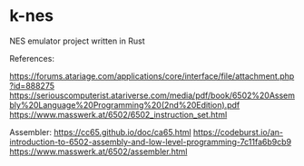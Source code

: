 # k-nes
NES emulator project written in Rust

References:

https://forums.atariage.com/applications/core/interface/file/attachment.php?id=888275
https://seriouscomputerist.atariverse.com/media/pdf/book/6502%20Assembly%20Language%20Programming%20(2nd%20Edition).pdf
https://www.masswerk.at/6502/6502_instruction_set.html

Assembler:
https://cc65.github.io/doc/ca65.html
https://codeburst.io/an-introduction-to-6502-assembly-and-low-level-programming-7c11fa6b9cb9
https://www.masswerk.at/6502/assembler.html